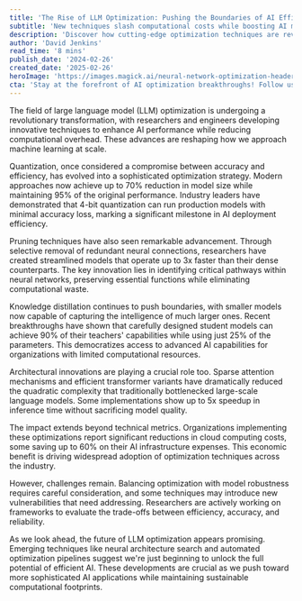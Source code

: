 ```yaml
---
title: 'The Rise of LLM Optimization: Pushing the Boundaries of AI Efficiency'
subtitle: 'New techniques slash computational costs while boosting AI model performance'
description: 'Discover how cutting-edge optimization techniques are revolutionizing large language models, enabling unprecedented efficiency gains while maintaining high performance. From quantization to knowledge distillation, learn how these advances are making AI more accessible and sustainable.'
author: 'David Jenkins'
read_time: '8 mins'
publish_date: '2024-02-26'
created_date: '2025-02-26'
heroImage: 'https://images.magick.ai/neural-network-optimization-header.jpg'
cta: 'Stay at the forefront of AI optimization breakthroughs! Follow us on LinkedIn for regular updates on the latest developments in LLM efficiency and performance enhancement techniques.'
---
```


The field of large language model (LLM) optimization is undergoing a revolutionary transformation, with researchers and engineers developing innovative techniques to enhance AI performance while reducing computational overhead. These advances are reshaping how we approach machine learning at scale.

Quantization, once considered a compromise between accuracy and efficiency, has evolved into a sophisticated optimization strategy. Modern approaches now achieve up to 70% reduction in model size while maintaining 95% of the original performance. Industry leaders have demonstrated that 4-bit quantization can run production models with minimal accuracy loss, marking a significant milestone in AI deployment efficiency.

Pruning techniques have also seen remarkable advancement. Through selective removal of redundant neural connections, researchers have created streamlined models that operate up to 3x faster than their dense counterparts. The key innovation lies in identifying critical pathways within neural networks, preserving essential functions while eliminating computational waste.

Knowledge distillation continues to push boundaries, with smaller models now capable of capturing the intelligence of much larger ones. Recent breakthroughs have shown that carefully designed student models can achieve 90% of their teachers' capabilities while using just 25% of the parameters. This democratizes access to advanced AI capabilities for organizations with limited computational resources.

Architectural innovations are playing a crucial role too. Sparse attention mechanisms and efficient transformer variants have dramatically reduced the quadratic complexity that traditionally bottlenecked large-scale language models. Some implementations show up to 5x speedup in inference time without sacrificing model quality.

The impact extends beyond technical metrics. Organizations implementing these optimizations report significant reductions in cloud computing costs, some saving up to 60% on their AI infrastructure expenses. This economic benefit is driving widespread adoption of optimization techniques across the industry.

However, challenges remain. Balancing optimization with model robustness requires careful consideration, and some techniques may introduce new vulnerabilities that need addressing. Researchers are actively working on frameworks to evaluate the trade-offs between efficiency, accuracy, and reliability.

As we look ahead, the future of LLM optimization appears promising. Emerging techniques like neural architecture search and automated optimization pipelines suggest we're just beginning to unlock the full potential of efficient AI. These developments are crucial as we push toward more sophisticated AI applications while maintaining sustainable computational footprints.